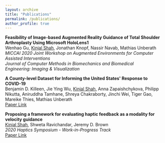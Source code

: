 ```yaml
---
layout: archive
title: "Publications"
permalink: /publications/
author_profile: true
---
```


**Feasibility of Image-based Augmented Reality Guidance of Total Shoulder Arthroplasty Using Microsoft HoloLens1**         
Wenhao Gu, <ins>Kinjal Shah</ins>, Jonathan Knopf, Nassir Navab, Mathias Unberath         
*MICCAI 2020 Joint Workshop on Augmented Environments for Computer Assisted Interventions*         
*Journal of Computer Methods in Biomechanics and Biomedical Engineering: Imaging & Visualization*         

**A County-level Dataset for Informing the United States' Response to COVID-19**    
Benjamin D. Killeen, Jie Ying Wu, <ins>Kinjal Shah</ins>, Anna Zapaishchykova, Philipp Nikutta, Aniruddha Tamhane, Shreya Chakraborty, Jinchi Wei, Tiger Gao, Mareike Thies, Mathias Unberath        
[Paper Link](https://arxiv.org/pdf/2004.00756.pdf)            

**Proposing a framework for evaluating haptic feedback as a modality for velocity guidance**    
<ins>Kinjal Shah</ins>, Shweta Ravichandar, Jeremy D. Brown    
*2020 Haptics Symposium - Work-in-Progress Track*     
[Paper Link](https://kinjmshah.github.io/files/haptics2020_WIP.pdf)



